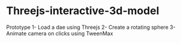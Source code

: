 Threejs-interactive-3d-model
============================

Prototype
1- Load a dae using Threejs
2- Create a rotating sphere
3- Animate camera on clicks using TweenMax
